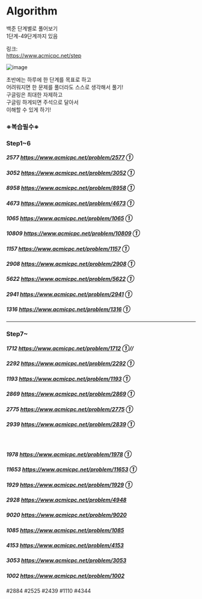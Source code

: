 # Algorithm
백준 단계별로 풀어보기  
1단계-49단계까지 있음  
  
  
링크:  
https://www.acmicpc.net/step  
  
  
  
![image](https://user-images.githubusercontent.com/78429930/160993107-f2ead4df-a852-4d7a-b97d-15ef090d8ef5.png)
  
  
  
  
초반에는 하루에 한 단계를 목표로 하고  
어려워지면 한 문제를 풀더라도 스스로 생각해서 풀기!  
구글링은 최대한 자제하고  
구글링 하게되면 주석으로 달아서  
이해할 수 있게 하기!
    
### ※복습필수※  
### Step1~6   
##### 2577  https://www.acmicpc.net/problem/2577  ①  
##### 3052  https://www.acmicpc.net/problem/3052  ①  
##### 8958  https://www.acmicpc.net/problem/8958  ①     
##### 4673  https://www.acmicpc.net/problem/4673  ① 
##### 1065  https://www.acmicpc.net/problem/1065  ① 
##### 10809  https://www.acmicpc.net/problem/10809  ①  
##### 1157  https://www.acmicpc.net/problem/1157  ①  
##### 2908 https://www.acmicpc.net/problem/2908  ①  
##### 5622 https://www.acmicpc.net/problem/5622  ①  
##### 2941 https://www.acmicpc.net/problem/2941  ①     
##### 1316 https://www.acmicpc.net/problem/1316  ①    

---------------------------------    
### Step7~     
##### 1712 https://www.acmicpc.net/problem/1712  ①//
##### 2292 https://www.acmicpc.net/problem/2292  ①
##### 1193 https://www.acmicpc.net/problem/1193  ①
##### 2869 https://www.acmicpc.net/problem/2869  ①
##### 2775 https://www.acmicpc.net/problem/2775  ①
##### 2939 https://www.acmicpc.net/problem/2839  ①
　　   
##### 1978 https://www.acmicpc.net/problem/1978  ①  
##### 11653 https://www.acmicpc.net/problem/11653  ①  
##### 1929 https://www.acmicpc.net/problem/1929  ①  

##### 2928 https://www.acmicpc.net/problem/4948
##### 9020 https://www.acmicpc.net/problem/9020
##### 1085 https://www.acmicpc.net/problem/1085
##### 4153 https://www.acmicpc.net/problem/4153
##### 3053 https://www.acmicpc.net/problem/3053
##### 1002 https://www.acmicpc.net/problem/1002
#2884 #2525 #2439 #1110 #4344       
